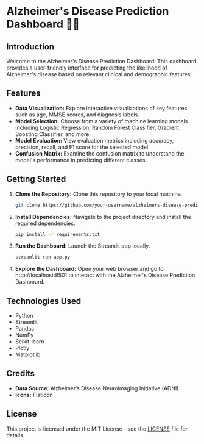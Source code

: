 # Alzheimer's Disease Prediction Dashboard 🧠💡

## Introduction
Welcome to the Alzheimer's Disease Prediction Dashboard! This dashboard provides a user-friendly interface for predicting the likelihood of Alzheimer's disease based on relevant clinical and demographic features.

## Features
- **Data Visualization:** Explore interactive visualizations of key features such as age, MMSE scores, and diagnosis labels.
- **Model Selection:** Choose from a variety of machine learning models including Logistic Regression, Random Forest Classifier, Gradient Boosting Classifier, and more.
- **Model Evaluation:** View evaluation metrics including accuracy, precision, recall, and F1 score for the selected model.
- **Confusion Matrix:** Examine the confusion matrix to understand the model's performance in predicting different classes.

## Getting Started
1. **Clone the Repository:** Clone this repository to your local machine.
    ```bash
    git clone https://github.com/your-username/alzheimers-disease-prediction.git
    ```

2. **Install Dependencies:** Navigate to the project directory and install the required dependencies.
    ```bash
    pip install -r requirements.txt
    ```

3. **Run the Dashboard:** Launch the Streamlit app locally.
    ```bash
    streamlit run app.py
    ```

4. **Explore the Dashboard:** Open your web browser and go to http://localhost:8501 to interact with the Alzheimer's Disease Prediction Dashboard.

## Technologies Used
- Python
- Streamlit
- Pandas
- NumPy
- Scikit-learn
- Plotly
- Matplotlib

## Credits
- **Data Source:** Alzheimer’s Disease Neuroimaging Initiative (ADNI)
- **Icons:** Flaticon

## License
This project is licensed under the MIT License - see the [LICENSE](LICENSE) file for details.
